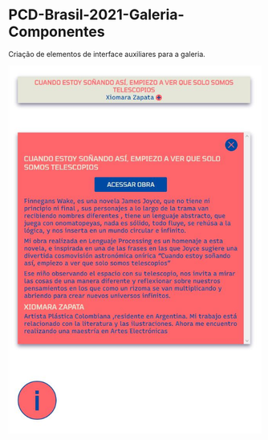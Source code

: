 # PCD-Brasil-2021-Galeria-Componentes
 Criação de elementos de interface auxiliares para a galeria.

![Prévia dos componentes](https://raw.githubusercontent.com/Processing-Brasil/PCD-Brasil-2021-Galeria-Componentes/main/previa.jpg?token=AAVYVWBCIW3V6HKBAVOQWBTANCTQO)